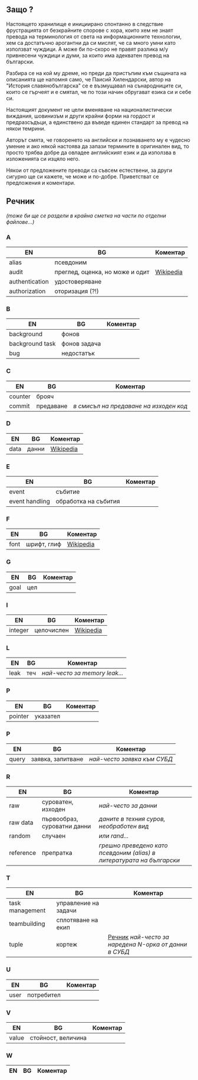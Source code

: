 
## Защо ?

Настоящето хранилище е инициирано спонтанно в следствие фрустрацията от безкрайните спорове с хора, които хем не знаят превода на терминология от света на информационните технологии, хем са достатъчно арогантни да си мислят, че са много умни като използват чуждици. А може би по-скоро не правят разлика м/у привнесени чуждици и думи, за които има адекватен превод на български.

Разбира се на кой му дреме, но преди да пристъпим към същината на описанията ще напомня само, че Паисий Хилендарски, автор на "История славянобългарска" се е възмущавал на сънародниците си, които се гърчеят и е смятал, че по този начин обругават езика си и себе си.

Настоящият документ не цели вменяване на националистически виждания, шовинизъм и други крайни форми на гордост и предразсъдъци, а единствено да въведе единен стандарт за превод на някои темрини.

Авторът смята, че говоренето на английски и познаването му е чудесно умение и ако някой настоява да запази термините в оригинален вид, то просто трябва добре да овладее английският език и да използва в изложенията си изцяло него.

Някои от предложените преводи са съвсем естествени, за други сигурно ще си кажете, че може и по-добре. Приветстват се предложения и коментари.

## Речник

_(mоже би ще се раздели в крайна сметка на части по отделни файлове...)_



### A

EN  | BG  | Коментар
--- | --- | ---
alias | псевдоним
audit | преглед, оценка, но може и одит | [Wikipedia](https://bg.wikipedia.org/wiki/%D0%9E%D0%B4%D0%B8%D1%82)
authentication | удостоверяване |
authorization | оторизация (?!)

### B

EN  | BG  | Коментар
--- | --- | ---
background | фонов
background task | фонов задача
bug | недостатък

### C

EN  | BG  | Коментар
--- | --- | ---
counter | брояч
commit | предаване | _в смисъл на предаване на изходен код_

### D

EN  | BG  | Коментар
--- | --- | ---
data | данни | [Wikipedia](https://bg.wikipedia.org/wiki/%D0%94%D0%B0%D0%BD%D0%BD%D0%B8)


### E

EN  | BG  | Коментар
--- | --- | ---
event | събитие
event handling | обработка на събития

### F

EN  | BG  | Коментар
--- | --- | ---
font | шрифт, глиф | [Wikipedia](https://bg.wikipedia.org/wiki/%D0%93%D0%BB%D0%B8%D1%84)

### G

EN  | BG  | Коментар
--- | --- | ---
goal | цел

### I

EN  | BG  | Коментар
--- | --- | ---
integer | целочислен | [Wikipedia](https://bg.wikipedia.org/wiki/%D0%A6%D0%B5%D0%BB%D0%BE%D1%87%D0%B8%D1%81%D0%BB%D0%B5%D0%BD%D0%B8_%D1%82%D0%B8%D0%BF%D0%BE%D0%B2%D0%B5_%D0%B4%D0%B0%D0%BD%D0%BD%D0%B8)

### L

EN  | BG  | Коментар
--- | --- | ---
leak | теч | _най-често за memory leak..._


### P
EN  | BG  | Коментар
--- | --- | ---
pointer | указател | 

### P
EN  | BG  | Коментар
--- | --- | ---
query | заявка, запитване | _най-често заявка към СУБД_


### R

EN  | BG  | Коментар
--- | --- | ---
raw | суроватен, изходен | _най-често за данни_
raw data | първообраз, суроватни данни | _даните в техния суров, необработен вид_
random | случаен | _или rand..._
reference | препратка | _грешно преведено като псевдоним (alias) в литературата на български_ 

### T

EN  | BG  | Коментар
--- | --- | ---
task management | управление на задачи
teambuilding | сплотяване на екип
tuple | кортеж | [Речник](http://sinonimen.onlinerechnik.com/duma/%D0%BA%D0%BE%D1%80%D1%82%D0%B5%D0%B6) _най-често за наредена N-орка от данни в СУБД_

### U

EN  | BG  | Коментар
--- | --- | ---
user | потребител

### V

EN  | BG  | Коментар
--- | --- | ---
value | стойност, величина

### W

EN  | BG  | Коментар
--- | --- | ---


